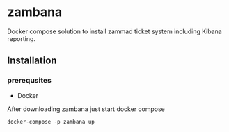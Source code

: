 # zambana
Docker compose solution to install zammad ticket system including Kibana reporting.

## Installation
### prerequsites
- Docker

After downloading zambana just start docker compose

```
docker-compose -p zambana up
```

